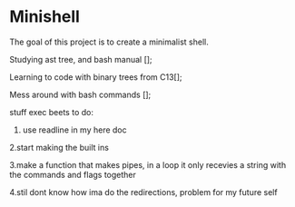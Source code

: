 # Minishell
The goal of this project is to create a minimalist shell.

Studying ast tree, and bash manual [];

Learning to code with binary trees from C13[];

Mess around with bash commands [];


stuff exec beets to do:
1. use readline in my here doc
   
2.start making the built ins

3.make a function that makes pipes, in a loop it only recevies a string with the commands and flags together

4.stil dont know how ima do the redirections, problem for my future self
